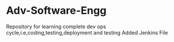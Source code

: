 # Adv-Software-Engg
Repository for learning complete dev ops cycle,i.e,coding,testing,deployment and testing
Added Jenkins File
